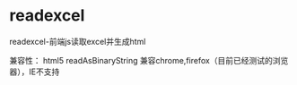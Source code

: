 # readexcel
readexcel-前端js读取excel并生成html



兼容性：
  html5 readAsBinaryString
  兼容chrome,firefox（目前已经测试的浏览器），IE不支持
